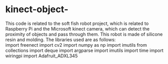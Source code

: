 # kinect-object-

This code is related to the soft fish robot project, which is related to Raspberry Pi and the Microsoft kinect camera, which can detect the proximity of objects and pass through them. This robot is made of silicone resin and molding.
The libraries used are as follows:
<br />
import freenect
import cv2 
import numpy as np
import imutils
from collections import deque
import argparse
import imutils 
import time
import wiringpi
import Adafruit_ADXL345
